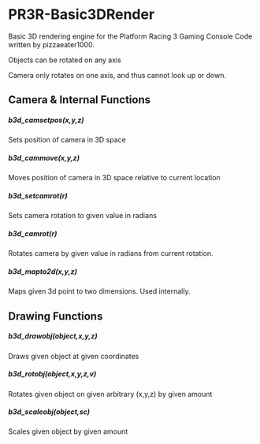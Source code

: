 # PR3R-Basic3DRender
Basic 3D rendering engine for the Platform Racing 3 Gaming Console
Code written by pizzaeater1000.

Objects can be rotated on any axis

Camera only rotates on one axis, and thus cannot look up or down.



## Camera & Internal Functions

##### b3d_camsetpos(x,y,z)
Sets position of camera in 3D space

##### b3d_cammove(x,y,z)
Moves position of camera in 3D space relative to current location

##### b3d_setcamrot(r)
Sets camera rotation to given value in radians

##### b3d_camrot(r)
Rotates camera by given value in radians from current rotation.

##### b3d_mapto2d(x,y,z)
Maps given 3d point to two dimensions.
Used internally.

## Drawing Functions

##### b3d_drawobj(object,x,y,z)
Draws given object at given coordinates

##### b3d_rotobj(object,x,y,z,v)
Rotates given object on given arbitrary (x,y,z) by given amount

##### b3d_scaleobj(object,sc)
Scales given object by given amount
